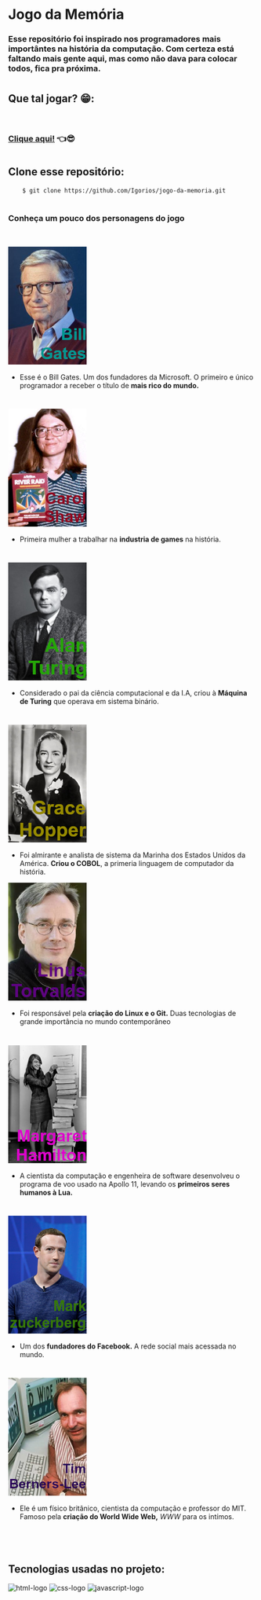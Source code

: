 # **Jogo da Memória**

### Esse repositório foi inspirado nos programadores mais importântes na história da computação. Com certeza está faltando mais gente aqui, mas como não dava para colocar todos, fica pra próxima.
#

## Que tal jogar? 😁:
<br>

### <a href="https://igorios.github.io/jogo-da-memoria/">Clique aqui!</a> 👈😎
#

## Clone esse repositório: 

~~~~
    $ git clone https://github.com/Igorios/jogo-da-memoria.git
~~~~
#

###  Conheça um pouco dos personagens do jogo
<br>

![BillGates](./image/0.png)
- Esse é o Bill Gates. Um dos fundadores da Microsoft. O primeiro e único programador a receber o título de **mais rico do mundo.**
#

![CarolShaw](./image/1.png)
- Primeira mulher a trabalhar na **industria de games** na história.
#

![AlanTuring](./image/2.png)
- Considerado o pai da ciência computacional e da I.A, criou à **Máquina de Turing** que operava em sistema binário.
#

![GraceHopper](./image/3.png)
- Foi almirante e analista de sistema da Marinha dos Estados Unidos da América. **Criou o COBOL**, a primeria linguagem de computador da história.

![LinusTorvalds](./image/4.png)
- Foi responsável pela **criação do Linux e o Git.** Duas tecnologias de grande importância no mundo contemporâneo
#

![MargaretHamilton](./image/5.png)
- A cientista da computação e engenheira de software desenvolveu o programa de voo usado na Apollo 11, levando os **primeiros seres humanos à Lua.**
#

![MarkZuckerberg](./image/6.png)
- Um dos **fundadores do Facebook.** A rede social mais acessada no mundo.
#

![TimBerners-Lee](./image/7.png)
- Ele é um físico britânico, cientista da computação e professor do MIT. Famoso pela **criação do World Wide Web,** *WWW* para os intímos.
#
<br>

## **Tecnologias usadas no projeto:**
<img src="https://logospng.org/download/html-5/logo-html-5-256.png" width="90px" height="90" alt="html-logo" />
<img src="https://logospng.org/download/css-3/logo-css-3-256.png" width="90px" height="90" alt="css-logo"/>
<img src="https://logospng.org/download/javascript/logo-javascript-256.png" width="90px" height="90" alt="javascript-logo"/>

#